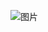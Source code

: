 ![图片](https://mmbiz.qpic.cn/mmbiz_png/zXyn0ibcvNgM8JQZKprbzVNkyjzR5fG1cf8kFEqKuqGQ8OKkMIFyp6Y5pwATumWvHIof0hiaQZRMkk8WVfsNdsRQ/640?wx_fmt=png&tp=wxpic&wxfrom=5&wx_lazy=1&wx_co=1)